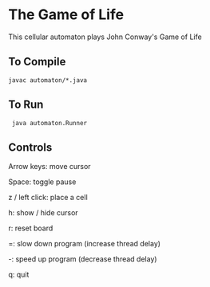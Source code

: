 # The Game of Life
This cellular automaton plays John Conway's Game of Life

## To Compile
`javac automaton/*.java`

## To Run
` java automaton.Runner`

## Controls
Arrow keys: move cursor

Space: toggle pause

z / left click: place a cell

h: show / hide cursor

r: reset board

=: slow down program (increase thread delay)

-: speed up program (decrease thread delay)

q: quit
